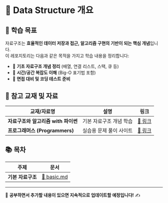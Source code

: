 # 📂 Data Structure 개요

## 📌 학습 목표

자료구조는 **효율적인 데이터 저장과 접근, 알고리즘 구현의 기반이 되는 핵심 개념**입니다.  
이 레포지토리는 다음과 같은 목적을 가지고 학습 내용을 정리합니다:

- 🔹 **기초 자료구조 개념 정리** (배열, 연결 리스트, 스택, 큐 등)
- 🔹 **시간/공간 복잡도 이해** (Big-O 표기법 포함)
- 🔹 **면접 대비 및 코딩 테스트 준비**

## 📖 참고 교재 및 자료

| 교재/자료명                         | 설명                    | 링크                                                                    |
| ----------------------------------- | ----------------------- | ----------------------------------------------------------------------- |
| **자료구조와 알고리즘 with 파이썬** | 기본 자료구조 개념 학습 | [🔗 링크](https://www.aladin.co.kr/shop/wproduct.aspx?ItemId=328631057) |
| **프로그래머스 (Programmers)**      | 실습용 문제 풀이 사이트 | [🔗 링크](https://programmers.co.kr/)                                   |

## 📚 목차

| 주제              | 문서                    |
| ----------------- | ----------------------- |
| **기본 자료구조** | [🔗 basic.md](basic.md) |

<!-- | **연결 리스트 (Linked List)** | [🔗 Linked_List.md](Linked_List.md) |
| **스택 (Stack)**              | [🔗 Stack.md](Stack.md)             |
| **큐 (Queue)**                | [🔗 Queue.md](Queue.md)             |
| **트리 (Tree)**               | [🔗 Tree.md](Tree.md)               |
| **그래프 (Graph)**            | [🔗 Graph.md](Graph.md)             |
| **힙 (Heap)**                 | [🔗 Heap.md](Heap.md)               |
| **해시 테이블 (Hash Table)**  | [🔗 Hash_Table.md](Hash_Table.md)   |
| **시간복잡도 (Big-O)**        | [🔗 Big_O.md](Big_O.md)             | -->

---

📌 **공부하면서 추가할 내용이 있으면 지속적으로 업데이트할 예정입니다!** ✍️
